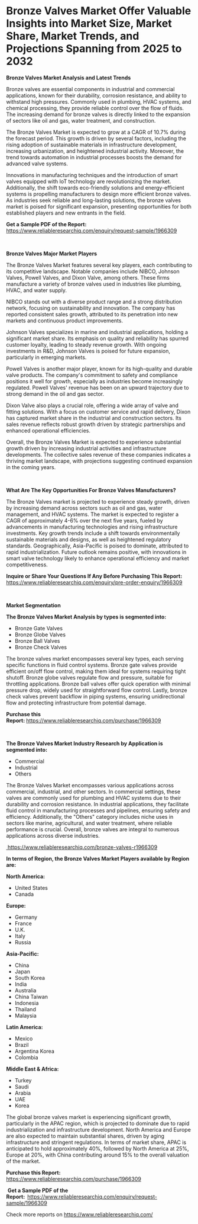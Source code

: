 <p><h1>Bronze Valves Market Offer Valuable Insights into Market Size, Market Share, Market Trends, and Projections Spanning from 2025 to 2032</h1></p><p><strong>Bronze Valves Market Analysis and Latest Trends</strong></p>
<p><p>Bronze valves are essential components in industrial and commercial applications, known for their durability, corrosion resistance, and ability to withstand high pressures. Commonly used in plumbing, HVAC systems, and chemical processing, they provide reliable control over the flow of fluids. The increasing demand for bronze valves is directly linked to the expansion of sectors like oil and gas, water treatment, and construction.</p><p>The Bronze Valves Market is expected to grow at a CAGR of 10.7% during the forecast period. This growth is driven by several factors, including the rising adoption of sustainable materials in infrastructure development, increasing urbanization, and heightened industrial activity. Moreover, the trend towards automation in industrial processes boosts the demand for advanced valve systems.</p><p>Innovations in manufacturing techniques and the introduction of smart valves equipped with IoT technology are revolutionizing the market. Additionally, the shift towards eco-friendly solutions and energy-efficient systems is propelling manufacturers to design more efficient bronze valves. As industries seek reliable and long-lasting solutions, the bronze valves market is poised for significant expansion, presenting opportunities for both established players and new entrants in the field.</p></p>
<p><strong>Get a Sample PDF of the Report:&nbsp;</strong> <a href="https://www.reliableresearchiq.com/enquiry/request-sample/1966309?utm_campaign=2282&utm_medium=2&utm_source=Github&utm_content=ia&utm_term=10042025&utm_id=bronze-valves">https://www.reliableresearchiq.com/enquiry/request-sample/1966309</a></p>
<p>&nbsp;</p>
<p><strong>Bronze Valves Major Market Players</strong></p>
<p><p>The Bronze Valves Market features several key players, each contributing to its competitive landscape. Notable companies include NIBCO, Johnson Valves, Powell Valves, and Dixon Valve, among others. These firms manufacture a variety of bronze valves used in industries like plumbing, HVAC, and water supply.</p><p>NIBCO stands out with a diverse product range and a strong distribution network, focusing on sustainability and innovation. The company has reported consistent sales growth, attributed to its penetration into new markets and continuous product improvements.</p><p>Johnson Valves specializes in marine and industrial applications, holding a significant market share. Its emphasis on quality and reliability has spurred customer loyalty, leading to steady revenue growth. With ongoing investments in R&D, Johnson Valves is poised for future expansion, particularly in emerging markets.</p><p>Powell Valves is another major player, known for its high-quality and durable valve products. The company's commitment to safety and compliance positions it well for growth, especially as industries become increasingly regulated. Powell Valves' revenue has been on an upward trajectory due to strong demand in the oil and gas sector.</p><p>Dixon Valve also plays a crucial role, offering a wide array of valve and fitting solutions. With a focus on customer service and rapid delivery, Dixon has captured market share in the industrial and construction sectors. Its sales revenue reflects robust growth driven by strategic partnerships and enhanced operational efficiencies.</p><p>Overall, the Bronze Valves Market is expected to experience substantial growth driven by increasing industrial activities and infrastructure developments. The collective sales revenue of these companies indicates a thriving market landscape, with projections suggesting continued expansion in the coming years.</p></p>
<p>&nbsp;</p>
<p><strong>What Are The Key Opportunities For Bronze Valves Manufacturers?</strong></p>
<p><p>The Bronze Valves market is projected to experience steady growth, driven by increasing demand across sectors such as oil and gas, water management, and HVAC systems. The market is expected to register a CAGR of approximately 4-6% over the next five years, fueled by advancements in manufacturing technologies and rising infrastructure investments. Key growth trends include a shift towards environmentally sustainable materials and designs, as well as heightened regulatory standards. Geographically, Asia-Pacific is poised to dominate, attributed to rapid industrialization. Future outlook remains positive, with innovations in smart valve technology likely to enhance operational efficiency and market competitiveness.</p></p>
<p><strong>Inquire or Share Your Questions If Any Before Purchasing This Report:</strong> <a href="https://www.reliableresearchiq.com/enquiry/pre-order-enquiry/1966309?utm_campaign=2282&utm_medium=2&utm_source=Github&utm_content=ia&utm_term=10042025&utm_id=bronze-valves">https://www.reliableresearchiq.com/enquiry/pre-order-enquiry/1966309</a></p>
<p>&nbsp;</p>
<p><strong>Market Segmentation</strong></p>
<p><strong>The Bronze Valves Market Analysis by types is segmented into:</strong></p>
<p><ul><li>Bronze Gate Valves</li><li>Bronze Globe Valves</li><li>Bronze Ball Valves</li><li>Bronze Check Valves</li></ul></p>
<p><p>The bronze valves market encompasses several key types, each serving specific functions in fluid control systems. Bronze gate valves provide efficient on/off flow control, making them ideal for systems requiring tight shutoff. Bronze globe valves regulate flow and pressure, suitable for throttling applications. Bronze ball valves offer quick operation with minimal pressure drop, widely used for straightforward flow control. Lastly, bronze check valves prevent backflow in piping systems, ensuring unidirectional flow and protecting infrastructure from potential damage.</p></p>
<p><strong>Purchase this Report:&nbsp;</strong><a href="https://www.reliableresearchiq.com/purchase/1966309?utm_campaign=2282&utm_medium=2&utm_source=Github&utm_content=ia&utm_term=10042025&utm_id=bronze-valves">https://www.reliableresearchiq.com/purchase/1966309</a></p>
<p>&nbsp;</p>
<p><strong>The Bronze Valves Market Industry Research by Application is segmented into:</strong></p>
<p><ul><li>Commercial</li><li>Industrial</li><li>Others</li></ul></p>
<p><p>The Bronze Valves Market encompasses various applications across commercial, industrial, and other sectors. In commercial settings, these valves are commonly used for plumbing and HVAC systems due to their durability and corrosion resistance. In industrial applications, they facilitate fluid control in manufacturing processes and pipelines, ensuring safety and efficiency. Additionally, the "Others" category includes niche uses in sectors like marine, agricultural, and water treatment, where reliable performance is crucial. Overall, bronze valves are integral to numerous applications across diverse industries.</p></p>
<p><a href="https://www.reliableresearchiq.com/bronze-valves-r1966309?utm_campaign=2282&utm_medium=2&utm_source=Github&utm_content=ia&utm_term=10042025&utm_id=bronze-valves">&nbsp;https://www.reliableresearchiq.com/bronze-valves-r1966309</a></p>
<p><strong>In terms of Region, the Bronze Valves Market Players available by Region are:</strong></p>
<p>
    <p> <strong> North America: </strong>
        <ul>
            <li>United States</li>
            <li>Canada</li>
        </ul>
        </p> 
    <p> <strong> Europe: </strong>
        <ul>
            <li>Germany</li>
            <li>France</li>
            <li>U.K.</li>
            <li>Italy</li>
            <li>Russia</li>
        </ul>
        </p> 
    <p> <strong> Asia-Pacific: </strong>
        <ul>
            <li>China</li>
            <li>Japan</li>
            <li>South Korea</li>
            <li>India</li>
            <li>Australia</li>
            <li>China Taiwan</li>
            <li>Indonesia</li>
            <li>Thailand</li>
            <li>Malaysia</li>
        </ul>
        </p> 
    <p> <strong> Latin America: </strong>
        <ul>
            <li>Mexico</li>
            <li>Brazil</li>
            <li>Argentina Korea</li>
            <li>Colombia</li>
        </ul>
        </p> 
    <p> <strong> Middle East & Africa: </strong>
        <ul>
            <li>Turkey</li>
            <li>Saudi</li>
            <li>Arabia</li>
            <li>UAE</li>
            <li>Korea</li>
        </ul>
    </p>
    </p>
<p><p>The global bronze valves market is experiencing significant growth, particularly in the APAC region, which is projected to dominate due to rapid industrialization and infrastructure development. North America and Europe are also expected to maintain substantial shares, driven by aging infrastructure and stringent regulations. In terms of market share, APAC is anticipated to hold approximately 40%, followed by North America at 25%, Europe at 20%, with China contributing around 15% to the overall valuation of the market.</p></p>
<p><strong>Purchase this Report: </strong><a href="https://www.reliableresearchiq.com/purchase/1966309?utm_campaign=2282&utm_medium=2&utm_source=Github&utm_content=ia&utm_term=10042025&utm_id=bronze-valves">https://www.reliableresearchiq.com/purchase/1966309</a></p>
<p>&nbsp;<strong>Get a Sample PDF of the Report:&nbsp;&nbsp;</strong><a href="https://www.reliableresearchiq.com/enquiry/request-sample/1966309?utm_campaign=2282&utm_medium=2&utm_source=Github&utm_content=ia&utm_term=10042025&utm_id=bronze-valves">https://www.reliableresearchiq.com/enquiry/request-sample/1966309</a></p>
<p><strong></strong></p>
<p>Check more reports on <a href="https://www.reliableresearchiq.com/?utm_campaign=2282&utm_medium=2&utm_source=Github&utm_content=ia&utm_term=10042025&utm_id=bronze-valves">https://www.reliableresearchiq.com/</a></p>